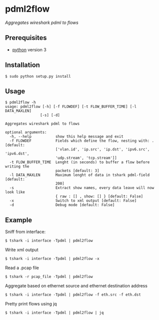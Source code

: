 # pdml2flow
_Aggregates wireshark pdml to flows_

## Prerequisites
* [python] version 3

## Installation
    $ sudo python setup.py install

## Usage
    $ pdml2flow -h
    usage: pdml2flow [-h] [-f FLOWDEF] [-t FLOW_BUFFER_TIME] [-l DATA_MAXLEN]
                    [-s] [-d]
    
    Aggregates wireshark pdml to flows
    
    optional arguments:
      -h, --help           show this help message and exit
      -f FLOWDEF           Fields which define the flow, nesting with: . [default:
                           ['vlan.id', 'ip.src', 'ip.dst', 'ipv6.src', 'ipv6.dst',
                           'udp.stream', 'tcp.stream']]
      -t FLOW_BUFFER_TIME  Lenght (in seconds) to buffer a flow before writing the
                           packets [default: 3]
      -l DATA_MAXLEN       Maximum lenght of data in tshark pdml-field [default:
                           200]
      -s                   Extract show names, every data leave will now look like
                           { raw : [] , show: [] } [default: False]
      -x                   Switch to xml output [default: False]
      -d                   Debug mode [default: False]

## Example
Sniff from interface:

    $ tshark -i interface -Tpdml | pdml2flow

Write xml output

    $ tshark -i interface -Tpdml | pdml2flow -x

Read a .pcap file

    $ tshark -r pcap_file -Tpdml | pdml2flow

Aggregate based on ethernet source and ethernet destination address

    $ tshark -i interface -Tpdml | pdml2flow -f eth.src -f eth.dst

Pretty print flows using jq

    $ tshark -i interface -Tpdml | pdml2flow | jq

[python]: https://www.python.org/
[wireshark]: https://www.wireshark.org/
[dict2xml]: https://github.com/delfick/python-dict2xml
